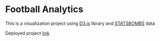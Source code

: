 # Football Analytics

This is a visualization project using [D3.js](https://d3js.org) library and [STATSBOMBS](https://github.com/statsbomb/open-data) data

Deployed project [link](https://raedabr.github.io/Football-Analytics)
